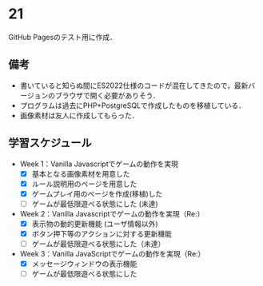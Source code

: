 # 21

GitHub Pagesのテスト用に作成．

## 備考
- 書いていると知らぬ間にES2022仕様のコードが混在してきたので，最新バージョンのブラウザで開く必要がありそう．
- プログラムは過去にPHP+PostgreSQLで作成したものを移植している．
- 画像素材は友人に作成してもらった．

## 学習スケジュール
- Week 1：Vanilla Javascriptでゲームの動作を実現
  - [x] 基本となる画像素材を用意した
  - [x] ルール説明用のページを用意した
  - [x] ゲームプレイ用のページを作成(移植)した
  - [ ] ゲームが最低限遊べる状態にした (未達)

- Week 2：Vanilla Javascriptでゲームの動作を実現（Re:）
  - [x] 表示物の動的更新機能 (ユーザ情報以外)
  - [x] ボタン押下等のアクションに対する更新機能
  - [ ] ゲームが最低限遊べる状態にした（未達）

- Week 3：Vanilla JavaScriptでゲームの動作を実現（Re:）
  - [x] メッセージウィンドウの表示機能
  - [ ] ゲームが最低限遊べる状態にした
